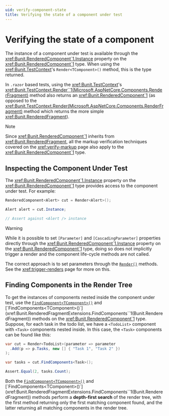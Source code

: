 ```yaml
---
uid: verify-component-state
title: Verifying the state of a component under test
---
```


# Verifying the state of a component

The instance of a component under test is available through the <xref:Bunit.RenderedComponent`1.Instance> property on the <xref:Bunit.RenderedComponent`1> type. When using the <xref:Bunit.TestContext>'s `Render<TComponent>()` method, this is the type returned.

In `.razor` based tests, using the <xref:Bunit.TestContext>'s <xref:Bunit.TestContext.Render``1(Microsoft.AspNetCore.Components.RenderFragment)> method also returns an <xref:Bunit.RenderedComponent`1> (as opposed to the <xref:Bunit.TestContext.Render(Microsoft.AspNetCore.Components.RenderFragment)> method which returns the more simple <xref:Bunit.RenderedFragment>).

> [!NOTE]
> Since <xref:Bunit.RenderedComponent`1> inherits from <xref:Bunit.RenderedFragment>, all the markup verification techniques covered on the <xref:verify-markup> page also apply to the <xref:Bunit.RenderedComponent`1> type.

## Inspecting the Component Under Test

The <xref:Bunit.RenderedComponent`1.Instance> property on the <xref:Bunit.RenderedComponent`1> type provides access to the component under test. For example:

```csharp
RenderedComponent<Alert> cut = Render<Alert>();

Alert alert = cut.Instance;

// Assert against <Alert /> instance
```

> [!WARNING]
> While it is possible to set `[Parameter]` and `[CascadingParameter]` properties directly through the <xref:Bunit.RenderedComponent`1.Instance> property on the <xref:Bunit.RenderedComponent`1> type, doing so does not implicitly trigger a render and the component life-cycle methods are not called. 
> 
> The correct approach is to set parameters through the [`Render()`](xref:Bunit.RenderedComponentRenderExtensions.Render``1(Bunit.RenderedComponent{``0},Action{Bunit.ComponentParameterCollectionBuilder{``0}})) methods. See the <xref:trigger-renders> page for more on this.

## Finding Components in the Render Tree

To get the instances of components nested inside the component under test, use the 
[`FindComponent<TComponent>()`](xref:Bunit.RenderedFragmentExtensions.FindComponent``1(Bunit.RenderedFragment)) and [`FindComponents<TComponent>()`](xref:Bunit.RenderedFragmentExtensions.FindComponents``1(Bunit.RenderedFragment)) methods on the <xref:Bunit.RenderedComponent`1> type. Suppose, for each task in the todo list, we have a `<TodoList>` component with `<Task>` components nested inside. In this case, the `<Task>` components can be found like this:

```csharp
var cut = Render<TodoList>(parameter => parameter
  .Add(p => p.Tasks, new [] { "Task 1", "Task 2" })
);

var tasks = cut.FindComponents<Task>();

Assert.Equal(2, tasks.Count);
```

Both the [`FindComponent<TComponent>()`](xref:Bunit.RenderedFragmentExtensions.FindComponent``1(Bunit.RenderedFragment)) and [`FindComponents<TComponent>()`](xref:Bunit.RenderedFragmentExtensions.FindComponents``1(Bunit.RenderedFragment)) methods perform a **depth-first search** of the render tree, with the first method returning only the first matching component found, and the latter returning all matching components in the render tree.
